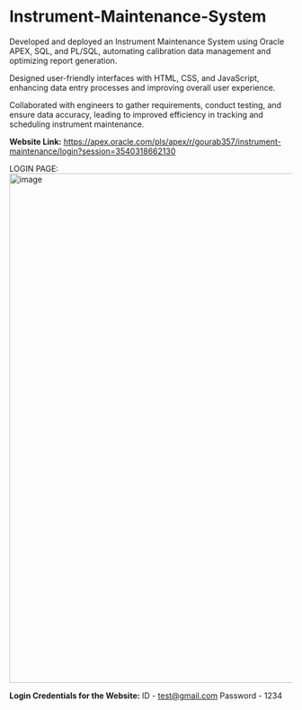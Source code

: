 # Instrument-Maintenance-System
  Developed and deployed an Instrument Maintenance System using Oracle APEX, SQL, and PL/SQL, automating calibration data management and optimizing report generation. 
  
  Designed user-friendly interfaces with HTML, CSS, and JavaScript, enhancing data entry processes and improving overall user experience. 
  
  Collaborated with engineers to gather requirements, conduct testing, and ensure data accuracy, leading to improved efficiency in tracking and scheduling instrument maintenance.

**Website Link:** https://apex.oracle.com/pls/apex/r/gourab357/instrument-maintenance/login?session=3540318662130

LOGIN PAGE:
<img width="1919" height="906" alt="image" src="https://github.com/user-attachments/assets/41d81fb5-a578-48ec-b000-89635d4a270c" />

**Login Credentials for the Website:**
ID - test@gmail.com
Password - 1234
